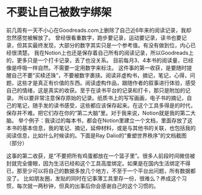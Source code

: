 # 不要让自己被数字绑架

前几周有一天不小心在Goodreads.com上删除了自己近6年来的阅读记录，我却忽然感觉被解放了。
曾经很看重数字，跑步要记录，运动要记录，读书也要记录，但其实最终发现，大部分的数字其实只是一个参考值。有没有做到位，内心已经很清楚。
我在Notion上也还是保存着自己所有的阅读记录，所以Goodreads上的，更多只是一个打卡记录，丢了也没关系。
目前每月3、4本书的阅读量，已经像是呼吸一样自然。不需要一定用数字来标注。
这件事的第一收获，是要随时提醒自己不要“买椟还珠”，不要被数字裹挟。阅读非虚构书，摘记，笔记，心得，问题，这些才是真正有价值的东西。阅读虚构作品，跟随作者的叙事进行体验，感受自己的情绪，这是真实的收获。至于在读书平台的记录和打卡，那只是附加的记录。
所以要非常注意保存原始的记录。纸质书上的写写画画，电子书的摘记，自己的笔记，随手发的读书感受，这些都应该保存起来。在这个工具多得是的时代，保存并不难。把它们存在你的“第二大脑”里。对于我来说，Notion就是我的第二大脑。
举个例子：我读过的每本书，都会在Notion里建立一个文档，里面存放了这本书的基本信息，我的笔记、摘记，延伸材料，或是与其他书的关联，也包括我的阅读信息，比如什么时候读的。下面是Ray Dalio的“重塑世界秩序”的文档截图（部分）

这事的第二收获，是“不要把所有鸡蛋都放在一个篮子里”。很多人前段时间微信被封就完全傻眼，因为生活已经和这个工具高度绑定。如果是在国内生活绑定不得已，那至少可以将自己的数据多放几个地方，不至于一个平台出问题，所有数据都没了。
比如朋友圈，发贴的同时在记事薄工具里存一份，很难么？养成这个习惯，每次就一两秒钟，但真的出事后你会感谢自己的这个习惯的。